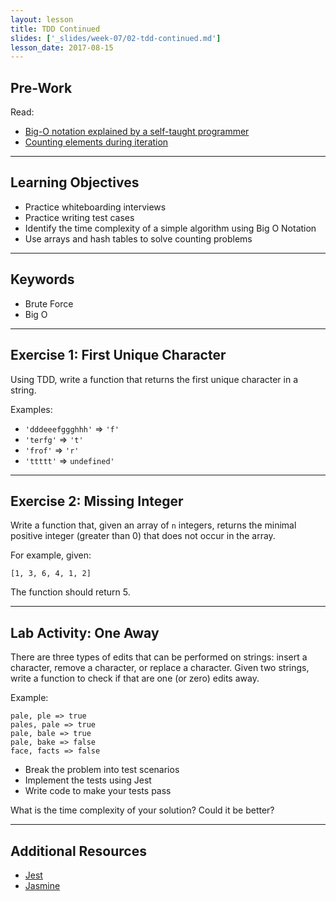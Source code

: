 ```yaml
---
layout: lesson
title: TDD Continued
slides: ['_slides/week-07/02-tdd-continued.md']
lesson_date: 2017-08-15
---
```


## Pre-Work

Read:

- [Big-O notation explained by a self-taught programmer](https://justin.abrah.ms/computer-science/big-o-notation-explained.html)
- [Counting elements during iteration](https://codility.com/media/train/2-CountingElements.pdf)

---

## Learning Objectives

- Practice whiteboarding interviews
- Practice writing test cases
- Identify the time complexity of a simple algorithm using Big O Notation
- Use arrays and hash tables to solve counting problems

---

## Keywords

- Brute Force
- Big O

---

## Exercise 1: First Unique Character

Using TDD, write a function that returns the first unique character in a string.


Examples:

- `'dddeeefggghhh'` => `'f'`
- `'terfg'` => `'t'`
- `'frof'` => `'r'`
- `'ttttt'` => `undefined'`

---

## Exercise 2: Missing Integer

Write a function that, given an array of `n` integers, returns the minimal positive integer (greater than 0) that does not occur in the array.

For example, given:

```
[1, 3, 6, 4, 1, 2]
```

The function should return 5.

---

## Lab Activity: One Away

There are three types of edits that can be performed on strings: insert a character, remove a character, or replace a character. Given two strings, write a function to check if that are one (or zero) edits away.

Example:
```
pale, ple => true
pales, pale => true
pale, bale => true
pale, bake => false
face, facts => false
```

- Break the problem into test scenarios
- Implement the tests using Jest
- Write code to make your tests pass

What is the time complexity of your solution? Could it be better?

---

## Additional Resources

- [Jest](https://facebook.github.io/jest/)
- [Jasmine](https://jasmine.github.io/)
